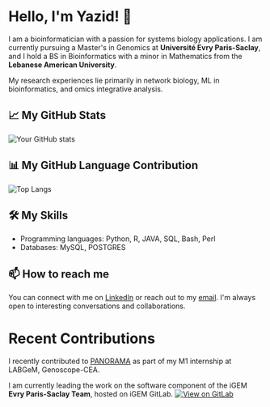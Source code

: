 # Hello, I'm Yazid! 👋

I am a bioinformatician with a passion for systems biology applications. I am currently pursuing a Master's in Genomics at **Université Evry Paris-Saclay**, and I hold a BS in Bioinformatics with a minor in Mathematics from the **Lebanese American University**. 

My research experiences lie primarily in network biology, ML in bioinformatics, and omics integrative analysis.

## 📈 My GitHub Stats

![Your GitHub stats](https://github-readme-stats.vercel.app/api?username=yazid-hoblos&hide=prs,issues&show_icons=true&cache_buster=1)

## 📊 My GitHub Language Contribution

![Top Langs](https://github-readme-stats.vercel.app/api/top-langs/?username=yazid-hoblos&theme=tokyonight&hide=html&cache_buster=1)

## 🛠️ My Skills

- Programming languages: Python, R, JAVA, SQL, Bash, Perl
- Databases: MySQL, POSTGRES

## 📫 How to reach me

You can connect with me on [LinkedIn](www.linkedin.com/in/yazid-hoblos) or reach out to my [email](yazidhoblos5@gmail.com).
I'm always open to interesting conversations and collaborations.

# Recent Contributions

I recently contributed to [PANORAMA](https://github.com/labgem/PANORAMA) as part of my M1 internship at LABGeM, Genoscope-CEA.

I am currently leading the work on the software component of the iGEM **Evry Paris-Saclay Team**, hosted on iGEM GitLab. [![View on GitLab](https://img.shields.io/badge/View_on-GitLab-orange?logo=gitlab)](https://gitlab.igem.org/2025/software-tools/evry-paris-saclay)

